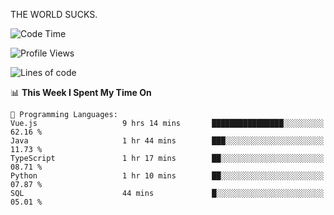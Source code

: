 THE WORLD SUCKS.

<!--START_SECTION:waka-->
![Code Time](http://img.shields.io/badge/Code%20Time-1%2C264%20hrs%2030%20mins-blue)

![Profile Views](http://img.shields.io/badge/Profile%20Views-3-blue)

![Lines of code](https://img.shields.io/badge/From%20Hello%20World%20I%27ve%20Written-1.6%20million%20lines%20of%20code-blue)

📊 **This Week I Spent My Time On** 

```text
💬 Programming Languages: 
Vue.js                   9 hrs 14 mins       ████████████████░░░░░░░░░   62.16 % 
Java                     1 hr 44 mins        ███░░░░░░░░░░░░░░░░░░░░░░   11.73 % 
TypeScript               1 hr 17 mins        ██░░░░░░░░░░░░░░░░░░░░░░░   08.71 % 
Python                   1 hr 10 mins        ██░░░░░░░░░░░░░░░░░░░░░░░   07.87 % 
SQL                      44 mins             █░░░░░░░░░░░░░░░░░░░░░░░░   05.01 % 
```


<!--END_SECTION:waka-->
